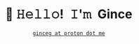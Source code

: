 <!-- Title -->
<h1 align="center" title="...and I'm happy to see you here :)">👋 𝙷𝚎𝚕𝚕𝚘! 𝙸'𝚖 Gince</h1>


<!-- Contact and keys -->
<p align="center">
<a href="mailto:ginceg@proton.me" title="Email Address"><code>ginceg at proton dot me</code></a> 
